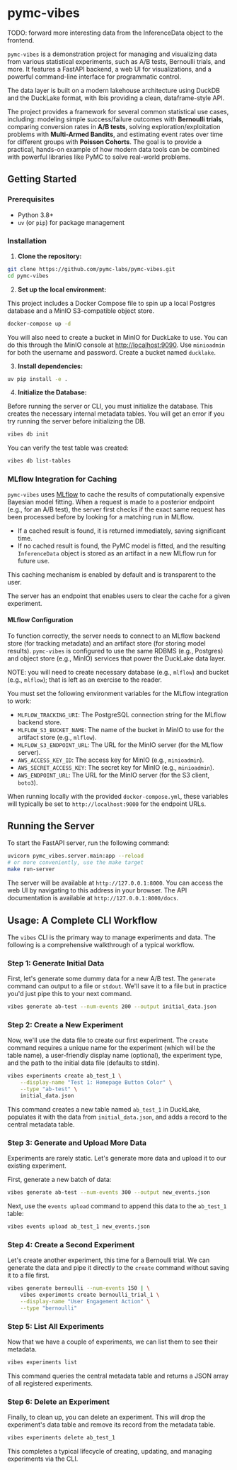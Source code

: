 # pymc-vibes

TODO: forward more interesting data from the InferenceData object to the frontend.

`pymc-vibes` is a demonstration project for managing and visualizing data from various statistical experiments, such as A/B tests, Bernoulli trials, and more. It features a FastAPI backend, a web UI for visualizations, and a powerful command-line interface for programmatic control.

The data layer is built on a modern lakehouse architecture using DuckDB and the DuckLake format, with Ibis providing a clean, dataframe-style API.

The project provides a framework for several common statistical use cases, including: modeling simple success/failure outcomes with **Bernoulli trials**, comparing conversion rates in **A/B tests**, solving exploration/exploitation problems with **Multi-Armed Bandits**, and estimating event rates over time for different groups with **Poisson Cohorts**. The goal is to provide a practical, hands-on example of how modern data tools can be combined with powerful libraries like PyMC to solve real-world problems.

## Getting Started

### Prerequisites

- Python 3.8+
- `uv` (or `pip`) for package management

### Installation

1.  **Clone the repository:**

```bash
git clone https://github.com/pymc-labs/pymc-vibes.git
cd pymc-vibes
```

2.  **Set up the local environment:**

This project includes a Docker Compose file to spin up a local Postgres database and a MinIO S3-compatible object store.

```bash
docker-compose up -d
```

You will also need to create a bucket in MinIO for DuckLake to use. You can do this through the MinIO console at [http://localhost:9090](http://localhost:9090). Use `minioadmin` for both the username and password. Create a bucket named `ducklake`.

3.  **Install dependencies:**

```bash
uv pip install -e .
```

4.  **Initialize the Database:**

Before running the server or CLI, you must initialize the database. This creates the necessary internal metadata tables. You will get an error if you try running the server before initializing the DB.

```bash
vibes db init
```

You can verify the test table was created:

```bash
vibes db list-tables
```

### MLflow Integration for Caching

`pymc-vibes` uses [MLflow](https://mlflow.org/) to cache the results of computationally expensive Bayesian model fitting. When a request is made to a posterior endpoint (e.g., for an A/B test), the server first checks if the exact same request has been processed before by looking for a matching run in MLflow.

- If a cached result is found, it is returned immediately, saving significant time.
- If no cached result is found, the PyMC model is fitted, and the resulting `InferenceData` object is stored as an artifact in a new MLflow run for future use.

This caching mechanism is enabled by default and is transparent to the user.

The server has an endpoint that enables users to clear the cache for a given experiment.

#### MLflow Configuration

To function correctly, the server needs to connect to an MLflow backend store (for tracking metadata) and an artifact store (for storing model results). `pymc-vibes` is configured to use the same RDBMS (e.g., Postgres) and object store (e.g., MinIO) services that power the DuckLake data layer.

NOTE: you will need to create necessary database (e.g., `mlflow`) and bucket (e.g., `mlflow`); that is left as an exercise to the reader.

You must set the following environment variables for the MLflow integration to work:

- `MLFLOW_TRACKING_URI`: The PostgreSQL connection string for the MLflow backend store.
- `MLFLOW_S3_BUCKET_NAME`: The name of the bucket in MinIO to use for the artifact store (e.g., `mlflow`).
- `MLFLOW_S3_ENDPOINT_URL`: The URL for the MinIO server (for the MLflow server).
- `AWS_ACCESS_KEY_ID`: The access key for MinIO (e.g., `minioadmin`).
- `AWS_SECRET_ACCESS_KEY`: The secret key for MinIO (e.g., `minioadmin`).
- `AWS_ENDPOINT_URL`: The URL for the MinIO server (for the S3 client, `boto3`).

When running locally with the provided `docker-compose.yml`, these variables will typically be set to `http://localhost:9000` for the endpoint URLs.

## Running the Server

To start the FastAPI server, run the following command:

```bash
uvicorn pymc_vibes.server.main:app --reload
# or more conveniently, use the make target
make run-server
```

The server will be available at `http://127.0.0.1:8000`. You can access the web UI by navigating to this address in your browser. The API documentation is available at `http://127.0.0.1:8000/docs`.

## Usage: A Complete CLI Workflow

The `vibes` CLI is the primary way to manage experiments and data. The following is a comprehensive walkthrough of a typical workflow.

### Step 1: Generate Initial Data

First, let's generate some dummy data for a new A/B test. The `generate` command can output to a file or `stdout`. We'll save it to a file but in practice you'd just pipe this to your next command.

```bash
vibes generate ab-test --num-events 200 --output initial_data.json
```

### Step 2: Create a New Experiment

Now, we'll use the data file to create our first experiment. The `create` command requires a unique name for the experiment (which will be the table name), a user-friendly display name (optional), the experiment type, and the path to the initial data file (defaults to stdin).

```bash
vibes experiments create ab_test_1 \
    --display-name "Test 1: Homepage Button Color" \
    --type "ab-test" \
    initial_data.json
```

This command creates a new table named `ab_test_1` in DuckLake, populates it with the data from `initial_data.json`, and adds a record to the central metadata table.

### Step 3: Generate and Upload More Data

Experiments are rarely static. Let's generate more data and upload it to our existing experiment.

First, generate a new batch of data:

```bash
vibes generate ab-test --num-events 300 --output new_events.json
```

Next, use the `events upload` command to append this data to the `ab_test_1` table:

```bash
vibes events upload ab_test_1 new_events.json
```

### Step 4: Create a Second Experiment

Let's create another experiment, this time for a Bernoulli trial. We can generate the data and pipe it directly to the `create` command without saving it to a file first.

```bash
vibes generate bernoulli --num-events 150 | \
    vibes experiments create bernoulli_trial_1 \
    --display-name "User Engagement Action" \
    --type "bernoulli"
```

### Step 5: List All Experiments

Now that we have a couple of experiments, we can list them to see their metadata.

```bash
vibes experiments list
```

This command queries the central metadata table and returns a JSON array of all registered experiments.

### Step 6: Delete an Experiment

Finally, to clean up, you can delete an experiment. This will drop the experiment's data table and remove its record from the metadata table.

```bash
vibes experiments delete ab_test_1
```

This completes a typical lifecycle of creating, updating, and managing experiments via the CLI.
